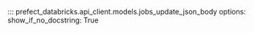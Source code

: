::: prefect_databricks.api_client.models.jobs_update_json_body
    options:
      show_if_no_docstring: True